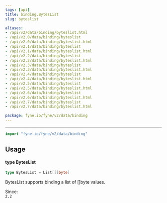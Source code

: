 ```yaml
---
tags: [api]
title: binding.BytesList
slug: byteslist

aliases:
- /api/v2/data/binding/byteslist.html
- /api/v2.0/data/binding/byteslist
- /api/v2.0/data/binding/byteslist.html
- /api/v2.1/data/binding/byteslist
- /api/v2.1/data/binding/byteslist.html
- /api/v2.2/data/binding/byteslist
- /api/v2.2/data/binding/byteslist.html
- /api/v2.3/data/binding/byteslist
- /api/v2.3/data/binding/byteslist.html
- /api/v2.4/data/binding/byteslist
- /api/v2.4/data/binding/byteslist.html
- /api/v2.5/data/binding/byteslist
- /api/v2.5/data/binding/byteslist.html
- /api/v2.6/data/binding/byteslist
- /api/v2.6/data/binding/byteslist.html
- /api/v2.7/data/binding/byteslist
- /api/v2.7/data/binding/byteslist.html

package: fyne.io/fyne/v2/data/binding
---
```



---
```go
import "fyne.io/fyne/v2/data/binding"
```

## Usage

#### type BytesList

```go
type BytesList = List[[]byte]
```

BytesList supports binding a list of []byte values.


<div class="since">Since: <code>
2.2</code></div>
